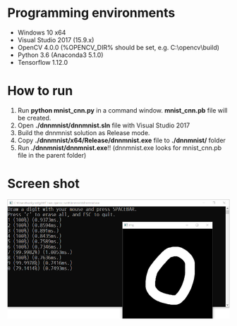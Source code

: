 # Programming environments
* Windows 10 x64
* Visual Studio 2017 (15.9.x)
* OpenCV 4.0.0 (%OPENCV_DIR% should be set, e.g. C:\opencv\build)
* Python 3.6 (Anaconda3 5.1.0)
* Tensorflow 1.12.0

# How to run
1. Run **python mnist_cnn.py** in a command window. **mnist_cnn.pb** file will be created.
2. Open **./dnnmnist/dnnmnist.sln** file with Visual Studio 2017
3. Build the dnnmnist solution as Release mode.
4. Copy **./dnnmnist/x64/Release/dnnmnist.exe** file to **./dnnmnist/** folder
5. Run **./dnnmnist/dnnmnist.exe**!! (dnnmnist.exe looks for mnist_cnn.pb file in the parent folder) 

# Screen shot
![screenshot](./tf_train_opencv_run.png)
